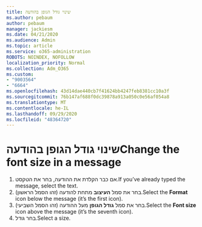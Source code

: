 ```yaml
---
title: שינוי גודל הגופן בהודעה
ms.author: pebaum
author: pebaum
manager: jackiesm
ms.date: 04/21/2020
ms.audience: Admin
ms.topic: article
ms.service: o365-administration
ROBOTS: NOINDEX, NOFOLLOW
localization_priority: Normal
ms.collection: Adm_O365
ms.custom:
- "9003564"
- "6664"
ms.openlocfilehash: 43d14dae440cb7f41624bb4247feb8381cc10a3f
ms.sourcegitcommit: 76b147af688f0dc39878a913a050c0e56af054a8
ms.translationtype: MT
ms.contentlocale: he-IL
ms.lasthandoff: 09/29/2020
ms.locfileid: "48364720"
---
```

# <a name="change-the-font-size-in-a-message"></a><span data-ttu-id="06678-102">שינוי גודל הגופן בהודעה</span><span class="sxs-lookup"><span data-stu-id="06678-102">Change the font size in a message</span></span>

1. <span data-ttu-id="06678-103">אם כבר הקלדת את ההודעה, בחר את הטקסט.</span><span class="sxs-lookup"><span data-stu-id="06678-103">If you’ve already typed the message, select the text.</span></span>
2. <span data-ttu-id="06678-104">בחר את סמל  **העיצוב** מתחת להודעה (זהו הסמל הראשון).</span><span class="sxs-lookup"><span data-stu-id="06678-104">Select the  **Format** icon below the message (it’s the first icon).</span></span>
3. <span data-ttu-id="06678-105">בחר את סמל  **גודל הגופן**  מעל ההודעה (זהו הסמל השביעי).</span><span class="sxs-lookup"><span data-stu-id="06678-105">Select the  **Font size**  icon above the message (it’s the seventh icon).</span></span>
4. <span data-ttu-id="06678-106">בחר גודל.</span><span class="sxs-lookup"><span data-stu-id="06678-106">Select a size.</span></span>
